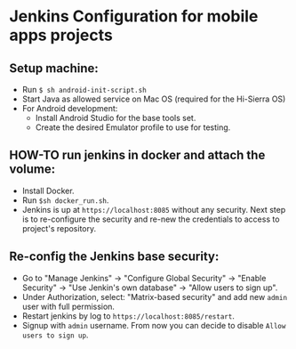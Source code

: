 # Jenkins Configuration for mobile apps projects

## Setup machine:
- Run `$ sh android-init-script.sh`
- Start Java as allowed service on Mac OS (required for the Hi-Sierra OS)
- For Android development:
   - Install Android Studio for the base tools set.
   - Create the desired Emulator profile to use for testing. 

## HOW-TO run jenkins in docker and attach the volume:
- Install Docker.
- Run `$sh docker_run.sh`.
- Jenkins is up at `https://localhost:8085` without any security. Next step is to re-configure the security and re-new the credentials to access to project's repository.

## Re-config the Jenkins base security:
- Go to "Manage Jenkins" -> "Configure Global Security" -> "Enable Security" -> "Use Jenkin's own database" -> "Allow users to sign up".
- Under Authorization, select: "Matrix-based security" and add new `admin` user with full permission.
- Restart jenkins by log to `https://localhost:8085/restart`.
- Signup with `admin` username. From now you can decide to disable `Allow users to sign up`.
